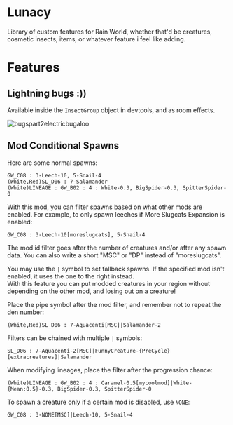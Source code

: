 # Lunacy
Library of custom features for Rain World, whether that'd be creatures, cosmetic insects, items, or whatever feature i feel like adding. 

# Features

## Lightning bugs :))
Available inside the `InsectGroup` object in devtools, and as room effects.

![bugspart2electricbugaloo](https://user-images.githubusercontent.com/67332756/217871778-cb31a469-18c5-4a2c-9a56-7157bcafa57d.gif)


## Mod Conditional Spawns
Here are some normal spawns:
```
GW_C08 : 3-Leech-10, 5-Snail-4
(White,Red)SL_D06 : 7-Salamander
(White)LINEAGE : GW_B02 : 4 : White-0.3, BigSpider-0.3, SpitterSpider-0
```

With this mod, you can filter spawns based on what other mods are enabled. For example, to only spawn leeches if More Slugcats Expansion is enabled:
```
GW_C08 : 3-Leech-10[moreslugcats], 5-Snail-4
```

The mod id filter goes after the number of creatures and/or after any spawn data. You can also write a short "MSC" or "DP" instead of "moreslugcats".

You may use the `|` symbol to set fallback spawns. If the specified mod isn't enabled, it uses the one to the right instead.  
With this feature you can put modded creatures in your region without depending on the other mod, and losing out on a creature!

Place the pipe symbol after the mod filter, and remember not to repeat the den number:
```
(White,Red)SL_D06 : 7-Aquacenti[MSC]|Salamander-2
```

Filters can be chained with multiple `|` symbols:
```
SL_D06 : 7-Aquacenti-2[MSC]|FunnyCreature-{PreCycle}[extracreatures]|Salamander
```

When modifying lineages, place the filter after the progression chance:
```
(White)LINEAGE : GW_B02 : 4 : Caramel-0.5[mycoolmod]|White-{Mean:0.5}-0.3, BigSpider-0.3, SpitterSpider-0
```

To spawn a creature only if a certain mod is disabled, use `NONE`:
```
GW_C08 : 3-NONE[MSC]|Leech-10, 5-Snail-4
```
